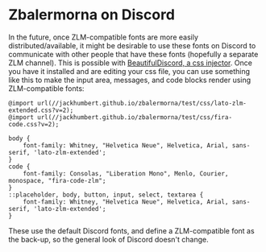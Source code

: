 # Zbalermorna on Discord

In the future, once ZLM-compatible fonts are more easily distributed/available, it might be desirable to use these fonts on Discord to communicate with other people that have these fonts (hopefully a separate ZLM channel). This is possible with [BeautifulDiscord, a css injector](https://github.com/leovoel/BeautifulDiscord). Once you have it installed and are editing your css file, you can use something like this to make the input area, messages, and code blocks render using ZLM-compatible fonts:

```
@import url(//jackhumbert.github.io/zbalermorna/test/css/lato-zlm-extended.css?v=2);
@import url(//jackhumbert.github.io/zbalermorna/test/css/fira-code.css?v=2);

body {
    font-family: Whitney, "Helvetica Neue", Helvetica, Arial, sans-serif, 'lato-zlm-extended';
}
code {
    font-family: Consolas, "Liberation Mono", Menlo, Courier, monospace, "fira-code-zlm";
}
::placeholder, body, button, input, select, textarea {
    font-family: Whitney, "Helvetica Neue", Helvetica, Arial, sans-serif, 'lato-zlm-extended';
}
```

These use the default Discord fonts, and define a ZLM-compatible font as the back-up, so the general look of Discord doesn't change.
